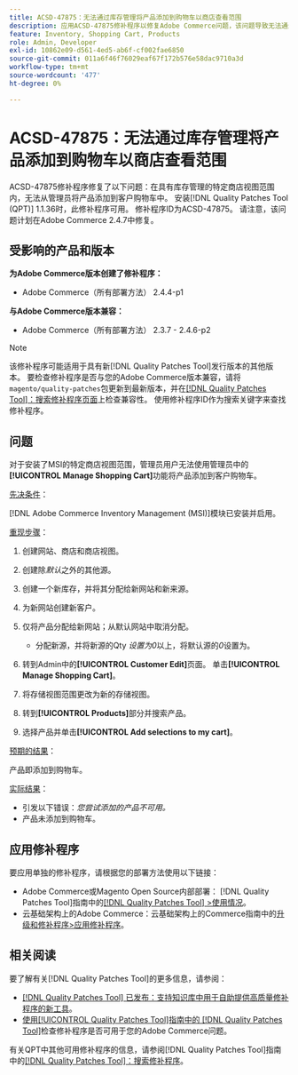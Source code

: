 ```yaml
---
title: ACSD-47875：无法通过库存管理将产品添加到购物车以商店查看范围
description: 应用ACSD-47875修补程序以修复Adobe Commerce问题，该问题导致无法通过清单管理将产品从管理员添加到特定商店视图范围的客户购物车中。
feature: Inventory, Shopping Cart, Products
role: Admin, Developer
exl-id: 10862e09-d561-4ed5-ab6f-cf002fae6850
source-git-commit: 011a6f46f76029eaf67f172b576e58dac9710a3d
workflow-type: tm+mt
source-wordcount: '477'
ht-degree: 0%

---
```


# ACSD-47875：无法通过库存管理将产品添加到购物车以商店查看范围

ACSD-47875修补程序修复了以下问题：在具有库存管理的特定商店视图范围内，无法从管理员将产品添加到客户购物车中。 安装[!DNL Quality Patches Tool (QPT)] 1.1.36时，此修补程序可用。 修补程序ID为ACSD-47875。 请注意，该问题计划在Adobe Commerce 2.4.7中修复。

## 受影响的产品和版本

**为Adobe Commerce版本创建了修补程序：**

* Adobe Commerce（所有部署方法） 2.4.4-p1

**与Adobe Commerce版本兼容：**

* Adobe Commerce（所有部署方法） 2.3.7 - 2.4.6-p2

>[!NOTE]
>
>该修补程序可能适用于具有新[!DNL Quality Patches Tool]发行版本的其他版本。 要检查修补程序是否与您的Adobe Commerce版本兼容，请将`magento/quality-patches`包更新到最新版本，并在[[!DNL Quality Patches Tool]：搜索修补程序页面](https://experienceleague.adobe.com/tools/commerce-quality-patches/index.html?lang=zh-Hans)上检查兼容性。 使用修补程序ID作为搜索关键字来查找修补程序。

## 问题

对于安装了MSI的特定商店视图范围，管理员用户无法使用管理员中的&#x200B;**[!UICONTROL Manage Shopping Cart]**&#x200B;功能将产品添加到客户购物车。

<u>先决条件</u>：

[!DNL Adobe Commerce Inventory Management (MSI)]模块已安装并启用。

<u>重现步骤</u>：

1. 创建网站、商店和商店视图。
1. 创建除&#x200B;*默认*&#x200B;之外的其他源。
1. 创建一个新库存，并将其分配给新网站和新来源。
1. 为新网站创建新客户。
1. 仅将产品分配给新网站；从默认网站中取消分配。

   * 分配新源，并将新源的Qty *设置为0*&#x200B;以上，将默认源的&#x200B;*0*&#x200B;设置为。

1. 转到Admin中的&#x200B;**[!UICONTROL Customer Edit]**&#x200B;页面。 单击&#x200B;**[!UICONTROL Manage Shopping Cart]**。
1. 将存储视图范围更改为新的存储视图。
1. 转到&#x200B;**[!UICONTROL Products]**&#x200B;部分并搜索产品。
1. 选择产品并单击&#x200B;**[!UICONTROL Add selections to my cart]**。

<u>预期的结果</u>：

产品即添加到购物车。

<u>实际结果</u>：

* 引发以下错误：*您尝试添加的产品不可用。*
* 产品未添加到购物车。

## 应用修补程序

要应用单独的修补程序，请根据您的部署方法使用以下链接：

* Adobe Commerce或Magento Open Source内部部署： [!DNL Quality Patches Tool]指南中的[[!DNL Quality Patches Tool] >使用情况](/help/tools/quality-patches-tool/usage.md)。
* 云基础架构上的Adobe Commerce：云基础架构上的Commerce指南中的[升级和修补程序>应用修补程序](https://experienceleague.adobe.com/docs/commerce-cloud-service/user-guide/develop/upgrade/apply-patches.html?lang=zh-Hans)。

## 相关阅读

要了解有关[!DNL Quality Patches Tool]的更多信息，请参阅：

* [[!DNL Quality Patches Tool] 已发布：支持知识库中用于自助提供高质量修补程序的新工具](https://experienceleague.adobe.com/zh-hans/docs/commerce-operations/tools/quality-patches-tool/quality-patches-tool-to-self-serve-quality-patches)。
* [使用[!UICONTROL Quality Patches Tool]指南中的 [!DNL Quality Patches Tool]](/help/tools/quality-patches-tool/patches-available-in-qpt/check-patch-for-magento-issue-with-magento-quality-patches.md)检查修补程序是否可用于您的Adobe Commerce问题。


有关QPT中其他可用修补程序的信息，请参阅[!DNL Quality Patches Tool]指南中的[[!DNL Quality Patches Tool]：搜索修补程序](https://experienceleague.adobe.com/tools/commerce-quality-patches/index.html?lang=zh-Hans)。
